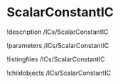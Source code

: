 <!-- MOOSE Documentation Stub: Remove this when content is added. -->

# ScalarConstantIC
!description /ICs/ScalarConstantIC

!parameters /ICs/ScalarConstantIC

!listingfiles /ICs/ScalarConstantIC

!childobjects /ICs/ScalarConstantIC
